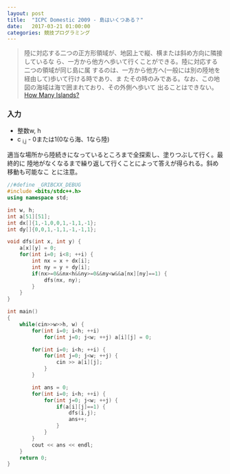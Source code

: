 ```yaml
---
layout: post
title:  "ICPC Domestic 2009 - 島はいくつある？"
date:   2017-03-21 01:00:00
categories: 競技プログラミング
---
```


> 陸に対応する二つの正方形領域が、地図上で縦、横または斜め方向に隣接しているな
> ら、一方から他方へ歩いて行くことができる。陸に対応する二つの領域が同じ島に属
> するのは、一方から他方へ(一般には別の陸地を経由して)歩いて行ける時であり、ま
> たその時のみである。なお、この地図の海域は海で囲まれており、その外側へ歩いて
> 出ることはできない。[How Many Islands?](http://judge.u-aizu.ac.jp/onlinejudge/description.jsp?id=1160&lang=jp)

### 入力
* 整数w, h
* c <sub>i,j</sub> - 0または1(0なら海、1なら陸)

適当な場所から陸続きになっているところまで全探索し、塗りつぶして行く。最終的に
陸地がなくなるまで繰り返して行くことによって答えが得られる。斜め移動も可能なこ
とに注意。

```c++
//#define _GRIBCXX_DEBUG
#include <bits/stdc++.h>
using namespace std;

int w, h;
int a[51][51];
int dx[]{1,-1,0,0,1,-1,1,-1};
int dy[]{0,0,1,-1,1,-1,-1,1};

void dfs(int x, int y) {
    a[x][y] = 0;
    for(int i=0; i<8; ++i) {
        int nx = x + dx[i];
        int ny = y + dy[i];
        if(nx>=0&&nx<h&&ny>=0&&ny<w&&a[nx][ny]==1) {
            dfs(nx, ny);
        }
    }
}

int main()
{
    while(cin>>w>>h, w) {
        for(int i=0; i<h; ++i)
            for(int j=0; j<w; ++j) a[i][j] = 0;

        for(int i=0; i<h; ++i) {
            for(int j=0; j<w; ++j) {
                cin >> a[i][j];
            }
        }

        int ans = 0;
        for(int i=0; i<h; ++i) {
            for(int j=0; j<w; ++j) {
                if(a[i][j]==1) {
                    dfs(i,j);
                    ans++;
                }
            }
        }
        cout << ans << endl;
    }
    return 0;
}


```
